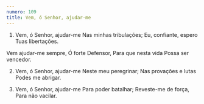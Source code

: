 ```yaml
---
numero: 109
title: Vem, ó Senhor, ajudar-me
---
```

1. Vem, ó Senhor, ajudar-me
Nas minhas tribulações;
Eu, confiante, espero
Tuas libertações.

Vem ajudar-me sempre,
Ó forte Defensor,
Para que nesta vida
Possa ser vencedor.

2. Vem, ó Senhor, ajudar-me
Neste meu peregrinar;
Nas provações e lutas
Podes me abrigar.

3. Vem, ó Senhor, ajudar-me
Para poder batalhar;
Reveste-me de força,
Para não vacilar.
